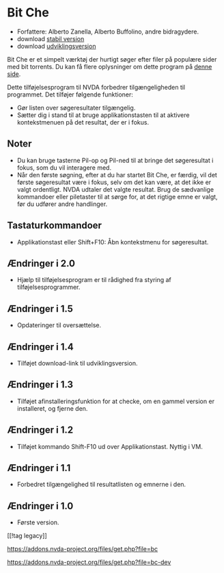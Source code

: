 # Bit Che #
*   Forfattere: Alberto Zanella, Alberto Buffolino, andre bidragydere.
*   download [stabil version][1]
*   download [udviklingsversion][3]

Bit Che er et simpelt værktøj der hurtigt søger efter filer på populære
sider med bit torrents. Du kan få flere oplysninger om dette program på
[denne side][2].

Dette tilføjelsesprogram til NVDA forbedrer tilgængeligheden til
programmet. Det tilføjer følgende funktioner:

*   Gør listen over søgeresultater tilgængelig.
*   Sætter dig i stand til at bruge applikationstasten til at aktivere
    kontekstmenuen på det resultat, der er i fokus.


## Noter ##
*   Du kan bruge tasterne Pil-op og Pil-ned til at bringe det søgeresultat i
    fokus, som du vil interagere med.
*   Når den første søgning, efter at du har startet Bit Che, er færdig, vil
    det første søgeresultat være i fokus, selv om det kan være, at det ikke
    er valgt ordentligt. NVDA udtaler det valgte resultat. Brug de
    sædvanlige kommandoer eller piletaster til at sørge for, at det rigtige
    emne er valgt, før du udfører andre handlinger.


## Tastaturkommandoer ##
*   Applikationstast eller Shift+F10: Åbn kontekstmenu for søgeresultat.


## Ændringer i 2.0 ##
*   Hjælp til tilføjelsesprogram er til rådighed fra styring af
    tilføjelsesprogrammer.

## Ændringer i 1.5 ##
*   Opdateringer til oversættelse.

## Ændringer i 1.4 ##
*   Tilføjet download-link til udviklingsversion.

## Ændringer i 1.3 ##
*   Tilføjet afinstalleringsfunktion for at checke, om en gammel version er
    installeret, og fjerne den.

## Ændringer i 1.2 ##
*   Tilføjet kommando Shift-F10 ud over Applikationstast. Nyttig i VM.

## Ændringer i 1.1 ##
*   Forbedret tilgængelighed til resultatlisten og emnerne i den.

## Ændringer i 1.0 ##
*   Første version.

[[!tag legacy]]

[1]: https://addons.nvda-project.org/files/get.php?file=bc[1]:
https://addons.nvda-project.org/files/get.php?file=bc

[2]: https://www.convivea.com

[3]: https://addons.nvda-project.org/files/get.php?file=bc-dev[3]:
https://addons.nvda-project.org/files/get.php?file=bc-dev
